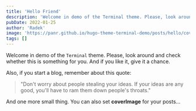 ```yaml
---
title: 'Hello Friend'
description: 'Welcome in demo of the Terminal theme. Please, look around and check whether this is something for you. And if you like it, give it a chance. Anddddd just one more small thing. You can also set **coverImage** for your posts...'
pubDate: 2022-01-25
author: 'Radek'
image: 'https://panr.github.io/hugo-theme-terminal-demo/posts/hello/cover.jpg'
tags: []
---
```


Welcome in demo of the `Terminal` theme. Please, look around and check whether this is something for you. And if you like it, give it a chance.

Also, if you start a blog, remember about this quote:

> "Don't worry about people stealing your ideas. If your ideas are any good, you'll have to ram them down people's throats."

And one more small thing. You can also set **coverImage** for your posts...